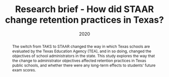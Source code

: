 ---
abstract: The switch from TAKS to STAAR changed the way in which Texas schools are evaluated by the Texas Education Agency (TEA), and in so doing, changed the objectives of school administrators in the state. This study explores the way that the change to administrator objectives affected retention practices in Texas public schools, and whether there were any long-term effects to students' future exam scores.
authors:
- admin
date: "2020"
doi: ""
featured: false
#image:
#  caption: 'Image credit: #[**Unsplash**](https://unsplash.com/photos/jdD8gXaTZsc)'
#  focal_point: ""
#  preview_only: false
#projects: []
#publication: 
#publication_short: ""
publication_types:
- "2"
#publishDate: ""
#slides: example
#summary: Lorem ipsum dolor sit amet, consectetur adipiscing elit. #Duis posuere tellus
#  ac convallis placerat. Proin tincidunt magna sed ex #sollicitudin condimentum.
#tags:
#- Source Themes
title: "Research brief - How did STAAR change retention practices in Texas?"
url_code: ""
url_dataset: ""
url_pdf: 
url_poster: ""
url_project: ""
url_slides: ""
url_source: ""
url_video: ""
---